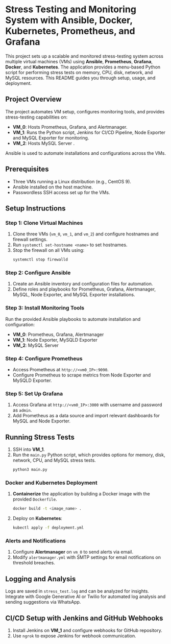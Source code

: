 # Stress Testing and Monitoring System with Ansible, Docker, Kubernetes, Prometheus, and Grafana

This project sets up a scalable and monitored stress-testing system across multiple virtual machines (VMs) using **Ansible**, **Prometheus**, **Grafana**, **Docker**, and **Kubernetes**. The application provides a menu-based Python script for performing stress tests on memory, CPU, disk, network, and MySQL resources. This README guides you through setup, usage, and deployment.

## Project Overview

The project automates VM setup, configures monitoring tools, and provides stress-testing capabilities on:

- **VM_0**: Hosts Prometheus, Grafana, and Alertmanager.
- **VM_1**: Runs the Python script, Jenkins for CI/CD Pipeline, Node Exporter and MySQL Exporter for monitoring.
- **VM_2**: Hosts MySQL Server .

Ansible is used to automate installations and configurations across the VMs.

## Prerequisites

- Three VMs running a Linux distribution (e.g., CentOS 9).
- Ansible installed on the host machine.
- Passwordless SSH access set up for the VMs.

## Setup Instructions

### Step 1: Clone Virtual Machines

1. Clone three VMs (`vm_0`, `vm_1`, and `vm_2`) and configure hostnames and firewall settings.
2. Run `systemctl set-hostname <name>` to set hostnames.
3. Stop the firewall on all VMs using:
   ```bash
   systemctl stop firewalld
   ```

### Step 2: Configure Ansible

1. Create an Ansible inventory and configuration files for automation.
2. Define roles and playbooks for Prometheus, Grafana, Alertmanager, MySQL, Node Exporter, and MySQL Exporter installations.

### Step 3: Install Monitoring Tools

Run the provided Ansible playbooks to automate installation and configuration:
- **VM_0**: Prometheus, Grafana, Alertmanager
- **VM_1**: Node Exporter, MySQLD Exporter
- **VM_2**: MySQL Server

### Step 4: Configure Prometheus

- Access Prometheus at `http://<vm0_IP>:9090`.
- Configure Prometheus to scrape metrics from Node Exporter and MySQLD Exporter.

### Step 5: Set Up Grafana

1. Access Grafana at `http://<vm0_IP>:3000` with username and password as `admin`.
2. Add Prometheus as a data source and import relevant dashboards for MySQL and Node Exporter.

## Running Stress Tests

1. SSH into **VM_1**.
2. Run the `main.py` Python script, which provides options for memory, disk, network, CPU, and MySQL stress tests.
   ```bash
   python3 main.py
   ```

### Docker and Kubernetes Deployment

1. **Containerize** the application by building a Docker image with the provided `Dockerfile`.
   ```bash
   docker build -t <image_name> .
   ```
2. Deploy on **Kubernetes**:
   ```bash
   kubectl apply -f deployment.yml
   ```

### Alerts and Notifications

1. Configure **Alertmanager** on `vm_0` to send alerts via email.
2. Modify `alertmanager.yml` with SMTP settings for email notifications on threshold breaches.

## Logging and Analysis

Logs are saved in `stress_test.log` and can be analyzed for insights. Integrate with Google Generative AI or Twilio for automated log analysis and sending suggestions via WhatsApp.

## CI/CD Setup with Jenkins and GitHub Webhooks

1. Install Jenkins on **VM_1** and configure webhooks for GitHub repository.
2. Use `ngrok` to expose Jenkins for webhook communication.

